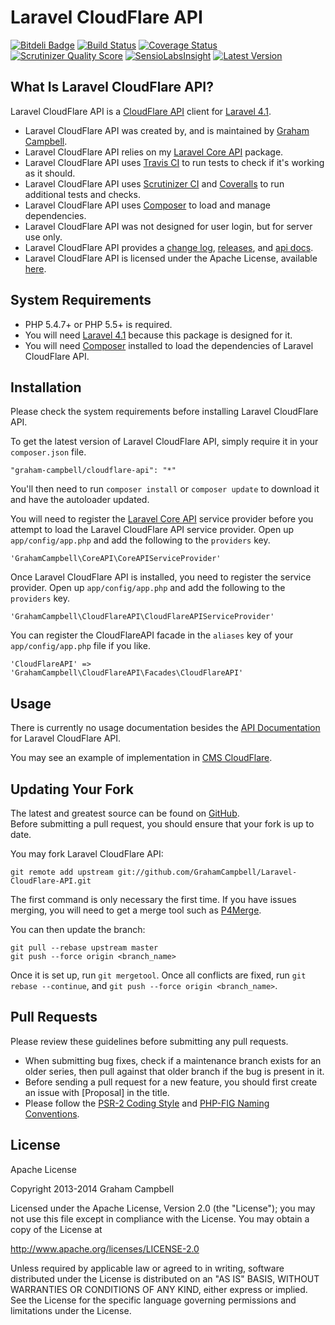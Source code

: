 Laravel CloudFlare API
======================


[![Bitdeli Badge](https://d2weczhvl823v0.cloudfront.net/GrahamCampbell/Laravel-CloudFlare-API/trend.png)](https://bitdeli.com/free "Bitdeli Badge")
[![Build Status](https://travis-ci.org/GrahamCampbell/Laravel-CloudFlare-API.png)](https://travis-ci.org/GrahamCampbell/Laravel-CloudFlare-API)
[![Coverage Status](https://coveralls.io/repos/GrahamCampbell/Laravel-CloudFlare-API/badge.png)](https://coveralls.io/r/GrahamCampbell/Laravel-CloudFlare-API)
[![Scrutinizer Quality Score](https://scrutinizer-ci.com/g/GrahamCampbell/Laravel-CloudFlare-API/badges/quality-score.png?s=0f3507596babc2503396aed5abceabeb6f703db9)](https://scrutinizer-ci.com/g/GrahamCampbell/Laravel-CloudFlare-API)
[![SensioLabsInsight](https://insight.sensiolabs.com/projects/4c2cc3f0-6804-46bb-8310-922934a0e675/mini.png)](https://insight.sensiolabs.com/projects/4c2cc3f0-6804-46bb-8310-922934a0e675)
[![Latest Version](https://poser.pugx.org/graham-campbell/cloudflare-api/v/stable.png)](https://packagist.org/packages/graham-campbell/cloudflare-api)


## What Is Laravel CloudFlare API?

Laravel CloudFlare API is a [CloudFlare API](https://www.cloudflare.com/docs/client-api.html) client for [Laravel 4.1](http://laravel.com).  

* Laravel CloudFlare API was created by, and is maintained by [Graham Campbell](https://github.com/GrahamCampbell).  
* Laravel CloudFlare API relies on my [Laravel Core API](https://github.com/GrahamCampbell/Laravel-Core-API) package.  
* Laravel CloudFlare API uses [Travis CI](https://travis-ci.org/GrahamCampbell/Laravel-CloudFlare-API) to run tests to check if it's working as it should.  
* Laravel CloudFlare API uses [Scrutinizer CI](https://scrutinizer-ci.com/g/GrahamCampbell/Laravel-CloudFlare-API) and [Coveralls](https://coveralls.io/r/GrahamCampbell/Laravel-CloudFlare-API) to run additional tests and checks.  
* Laravel CloudFlare API uses [Composer](https://getcomposer.org) to load and manage dependencies.  
* Laravel CloudFlare API was not designed for user login, but for server use only.  
* Laravel CloudFlare API provides a [change log](https://github.com/GrahamCampbell/Laravel-CloudFlare-API/blob/master/CHANGELOG.md), [releases](https://github.com/GrahamCampbell/Laravel-CloudFlare-API/releases), and [api docs](http://grahamcampbell.github.io/Laravel-CloudFlare-API).  
* Laravel CloudFlare API is licensed under the Apache License, available [here](https://github.com/GrahamCampbell/Laravel-CloudFlare-API/blob/master/LICENSE.md).  


## System Requirements

* PHP 5.4.7+ or PHP 5.5+ is required.  
* You will need [Laravel 4.1](http://laravel.com) because this package is designed for it.  
* You will need [Composer](https://getcomposer.org) installed to load the dependencies of Laravel CloudFlare API.  


## Installation

Please check the system requirements before installing Laravel CloudFlare API.  

To get the latest version of Laravel CloudFlare API, simply require it in your `composer.json` file.  

`"graham-campbell/cloudflare-api": "*"`  

You'll then need to run `composer install` or `composer update` to download it and have the autoloader updated.  

You will need to register the [Laravel Core API](https://github.com/GrahamCampbell/Laravel-Core-API) service provider before you attempt to load the Laravel CloudFlare API service provider. Open up `app/config/app.php` and add the following to the `providers` key.  

`'GrahamCampbell\CoreAPI\CoreAPIServiceProvider'`  

Once Laravel CloudFlare API is installed, you need to register the service provider. Open up `app/config/app.php` and add the following to the `providers` key.  

`'GrahamCampbell\CloudFlareAPI\CloudFlareAPIServiceProvider'`  

You can register the CloudFlareAPI facade in the `aliases` key of your `app/config/app.php` file if you like.  

`'CloudFlareAPI' => 'GrahamCampbell\CloudFlareAPI\Facades\CloudFlareAPI'`  


## Usage

There is currently no usage documentation besides the [API Documentation](http://grahamcampbell.github.io/Laravel-CloudFlare-API
) for Laravel CloudFlare API.  

You may see an example of implementation in [CMS CloudFlare](https://github.com/GrahamCampbell/CMS-CloudFlare).  


## Updating Your Fork

The latest and greatest source can be found on [GitHub](https://github.com/GrahamCampbell/Laravel-CloudFlare-API).  
Before submitting a pull request, you should ensure that your fork is up to date.  

You may fork Laravel CloudFlare API:  

    git remote add upstream git://github.com/GrahamCampbell/Laravel-CloudFlare-API.git

The first command is only necessary the first time. If you have issues merging, you will need to get a merge tool such as [P4Merge](http://perforce.com/product/components/perforce_visual_merge_and_diff_tools).  

You can then update the branch:  

    git pull --rebase upstream master
    git push --force origin <branch_name>

Once it is set up, run `git mergetool`. Once all conflicts are fixed, run `git rebase --continue`, and `git push --force origin <branch_name>`.  


## Pull Requests

Please review these guidelines before submitting any pull requests.  

* When submitting bug fixes, check if a maintenance branch exists for an older series, then pull against that older branch if the bug is present in it.  
* Before sending a pull request for a new feature, you should first create an issue with [Proposal] in the title.  
* Please follow the [PSR-2 Coding Style](https://github.com/php-fig/fig-standards/blob/master/accepted/PSR-2-coding-style-guide.md) and [PHP-FIG Naming Conventions](https://github.com/php-fig/fig-standards/blob/master/bylaws/002-psr-naming-conventions.md).  


## License

Apache License  

Copyright 2013-2014 Graham Campbell  

Licensed under the Apache License, Version 2.0 (the "License");
you may not use this file except in compliance with the License.
You may obtain a copy of the License at  

 http://www.apache.org/licenses/LICENSE-2.0  

Unless required by applicable law or agreed to in writing, software
distributed under the License is distributed on an "AS IS" BASIS,
WITHOUT WARRANTIES OR CONDITIONS OF ANY KIND, either express or implied.
See the License for the specific language governing permissions and
limitations under the License.  
